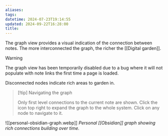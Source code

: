 ```yaml
---
aliases: 
tags: 
datetime: 2024-07-23T19:14:55
updated: 2024-09-22T16:28:00
title: 
---
```

The graph view provides a visual indication of the connection between notes. The more interconnected the graph, the richer the [[Digital garden]].

> [!warning]
> The graph view has been temporarily disabled due to a bug where it will not populate with note links the first time a page is loaded.

Disconnected nodes indicate rich areas to garden in.

> [!tip] Navigating the graph
> 
> Only first level connections to the current note are shown.  Click the icon top right to expand the graph to the whole system. Click on any node to navigate to it.

![[personal-obsidian-graph.webp]]
*Personal [[Obsidian]] graph showing rich connections building over time.*